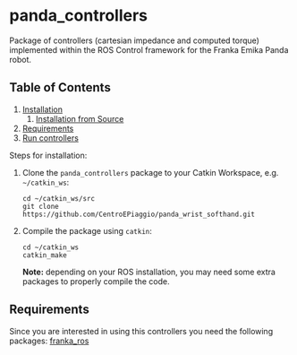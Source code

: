 # panda_controllers

Package of controllers (cartesian impedance and computed torque) implemented within the ROS Control framework for the Franka Emika Panda robot.

## Table of Contents
1. [Installation](#markdown-header-installation)
   1. [Installation from Source](#markdown-header-from-source)
1. [Requirements](#markdown-header-requirements)
1. [Run controllers](#markdown-header-overviews)

Steps for installation:

1. Clone the `panda_controllers` package to your Catkin Workspace, e.g. `~/catkin_ws`:
   ```
   cd ~/catkin_ws/src
   git clone https://github.com/CentroEPiaggio/panda_wrist_softhand.git 
   ```

1. Compile the package using `catkin`:
   ```
   cd ~/catkin_ws
   catkin_make
   ```
   **Note:** depending on your ROS installation, you may need some extra packages to properly compile the code.
   
## Requirements 
Since you are interested in using this controllers you need the following packages: [franka_ros](https://github.com/CentroEPiaggio/franka_ros.git)
